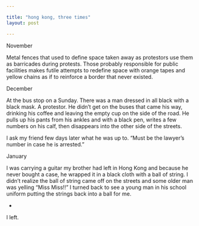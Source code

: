 ```yaml
---

title: "hong kong, three times"
layout: post

---
```


November 

Metal fences that used to define space taken away as protestors use them as barricades during protests. Those probably responsible for public facilities makes futile attempts to redefine space with orange tapes and yellow chains as if to reinforce a border that never existed. 

December 

At the bus stop on a Sunday.
There was a man dressed in all black with a black mask. A protestor. He didn’t get on the buses that came his way, drinking his coffee and leaving the empty cup on the side of the road. He pulls up his pants from his ankles and with a black pen, writes a few numbers on his calf, then disappears into the other side of the streets.

I ask my friend few days later what he was up to.
“Must be the lawyer’s number in case he is arrested.”

January 

I was carrying a guitar my brother had left in Hong Kong and because he never bought a case, he wrapped it in a black cloth with a ball of string. I didn’t realize the ball of string came off on the streets and some older man was yelling “Miss Miss!!” I turned back to see a young man in his school uniform putting the strings back into a ball for me.

-

I left.

